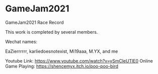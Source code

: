 # GameJam2021
GameJam2021 Race Record

This work is completed by several members.

Wechat names:

EaZierrrrrr,
karliedoesnotexist,
Mi19aaa,
M.YX,
and me

Youtube Link: https://www.youtube.com/watch?v=ySmCleUTlE0
Online Game Playing: https://shencemyx.itch.io/poo-poo-bird
